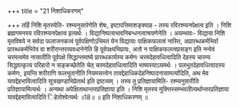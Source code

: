 +++
title = "21 निशाधिकरणम्"

+++
तर्हि निशि मृतस्येति- रश्म्यनुसारेणेति शेषः, इष्टापत्तिमाशङ्क्याह - तस्य रविरश्म्यनपेक्षत्व इति । निशि ब्रह्मगमनस्य रविरश्म्यनपेक्षत्व इत्यर्थः । विद्यानिष्पत्यभावनिबन्धनत्वाश्रयणेनेति । अयम्भावः- विद्याया निशि मृतविषये न सर्वदा फलाजनकत्वं पूर्वपक्षिणोऽभिमतं येन विद्यायाः पाक्षिकफलत्वं नास्ति, अप्रारब्धकर्मभिर्वा प्रारब्धकर्मभिरेव वा शरीरान्तरव्यवधानेनेति हि पूर्वपक्ष्यभिप्रायः, अतो न पाक्षिकफलत्वप्रसङ्ग इति नन्वेवं चरमत्वमेव नासातीति पूर्वपक्षे सिद्धान्तमाष्ये प्रारब्धकार्यस्य कर्मणः चरमदेहावधित्वादिति देहस्य चारम्य सिद्धवत्कृत्य परिहारो न सङ्कच्छेतेति चेत् चरमदेहावधित्वादिति भाष्यस्याऽयमर्थः । पलभूतदेहावधित्वादस्य कर्मणः, इयन्ति शरीराणि फलभूतानीति नियमसत्त्वेन तावद्देहाधिकदेहनिष्पादनासामर्त्यादिति, अथ मेव यावद्देहभावित्वादिति सूत्रखण्डाभिप्रेतार्थ इति द्रष्टव्यम् । तस्य तु प्रतिज्ञायामिति- रश्म्यनुसारीति प्रतिज्ञायामित्यर्थः । अन्यथा अपेक्षिताथान्तरप्रतिज्ञाया इति । निशि मृतस्य मुक्त्तिस्सम्भवतीत्यर्थान्तरप्रतिज्ञाया यावद्देहमावित्वादिति िहेतोश्वेत्यर्थः ॥18॥ ॥ इति निशाधिकरणम् ॥
